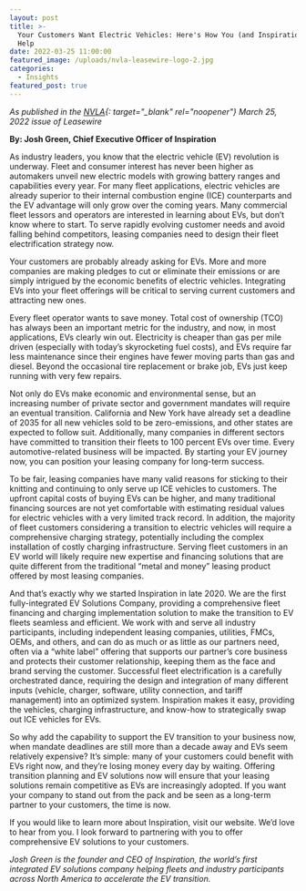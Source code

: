 ```yaml
---
layout: post
title: >-
  Your Customers Want Electric Vehicles: Here's How You (and Inspiration!) Can
  Help
date: 2022-03-25 11:00:00
featured_image: /uploads/nvla-leasewire-logo-2.jpg
categories:
  - Insights
featured_post: true
---
```

*As published in the [NVLA](https://www.nvla.org/){: target="_blank" rel="noopener"} March 25, 2022 issue of Leasewire*

**By: Josh Green, Chief Executive Officer of Inspiration**

As industry leaders, you know that the electric vehicle (EV) revolution is underway. Fleet and consumer interest has never been higher as automakers unveil new electric models with growing battery ranges and capabilities every year. For many fleet applications, electric vehicles are already superior to their internal combustion engine (ICE) counterparts and the EV advantage will only grow over the coming years. Many commercial fleet lessors and operators are interested in learning about EVs, but don’t know where to start. To serve rapidly evolving customer needs and avoid falling behind competitors, leasing companies need to design their fleet electrification strategy now.

Your customers are probably already asking for EVs. More and more companies are making pledges to cut or eliminate their emissions or are simply intrigued by the economic benefits of electric vehicles. Integrating EVs into your fleet offerings will be critical to serving current customers and attracting new ones.

Every fleet operator wants to save money. Total cost of ownership (TCO) has always been an important metric for the industry, and now, in most applications, EVs clearly win out. Electricity is cheaper than gas per mile driven (especially with today’s skyrocketing fuel costs), and EVs require far less maintenance since their engines have fewer moving parts than gas and diesel. Beyond the occasional tire replacement or brake job, EVs just keep running with very few repairs.

Not only do EVs make economic and environmental sense, but an increasing number of private sector and government mandates will require an eventual transition. California and New York have already set a deadline of 2035 for all new vehicles sold to be zero-emissions, and other states are expected to follow suit. Additionally, many companies in different sectors have committed to transition their fleets to 100 percent EVs over time. Every automotive-related business will be impacted. By starting your EV journey now, you can position your leasing company for long-term success.

To be fair, leasing companies have many valid reasons for sticking to their knitting and continuing to only serve up ICE vehicles to customers. The upfront capital costs of buying EVs can be higher, and many traditional financing sources are not yet comfortable with estimating residual values for electric vehicles with a very limited track record. In addition, the majority of fleet customers considering a transition to electric vehicles will require a comprehensive charging strategy, potentially including the complex installation of costly charging infrastructure. Serving fleet customers in an EV world will likely require new expertise and financing solutions that are quite different from the traditional “metal and money” leasing product offered by most leasing companies.

And that’s exactly why we started Inspiration in late 2020. We are the first fully-integrated EV Solutions Company, providing a comprehensive fleet financing and charging implementation solution to make the transition to EV fleets seamless and efficient. We work with and serve all industry participants, including independent leasing companies, utilities, FMCs, OEMs, and others, and can do as much or as little as our partners need, often via a “white label” offering that supports our partner’s core business and protects their customer relationship, keeping them as the face and brand serving the customer. Successful fleet electrification is a carefully orchestrated dance, requiring the design and integration of many different inputs (vehicle, charger, software, utility connection, and tariff management) into an optimized system. Inspiration makes it easy, providing the vehicles, charging infrastructure, and know-how to strategically swap out ICE vehicles for EVs.

So why add the capability to support the EV transition to your business now, when mandate deadlines are still more than a decade away and EVs seem relatively expensive? It’s simple: many of your customers could benefit with EVs right now, and they’re losing money every day by waiting. Offering transition planning and EV solutions now will ensure that your leasing solutions remain competitive as EVs are increasingly adopted. If you want your company to stand out from the pack and be seen as a long-term partner to your customers, the time is now.

If you would like to learn more about Inspiration, visit our website. We’d love to hear from you. I look forward to partnering with you to offer comprehensive EV solutions to your customers.

*Josh Green is the founder and CEO of Inspiration, the world’s first integrated EV solutions company helping fleets and industry participants across North America to accelerate the EV transition.*
